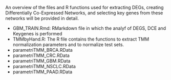 An overview of the files and R functions used for extracting DEGs, creating Differentially Co-Expressed Networks, and selecting key genes from these networks will be provided in detail.

- GBM_TRAIN.Rmd: RMarkdown file in which the analyf of DEGS, DCE and Keygenes is performed
- TMMbyHand.R: The R file contains the functions to extract TMM normalization parameters and to normalize test sets.
- parametriTMM_BRCA.RData
- parametriTMM_CRC.RData
- parametriTMM_GBM.RData
- parametriTMM_NSCLC.RData
- parametriTMM_PAAD.RData
  
